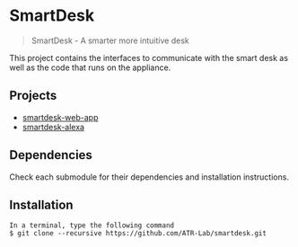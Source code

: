 # SmartDesk
> SmartDesk - A smarter more intuitive desk

This project contains the interfaces to communicate with the smart desk as well as the code that runs on the appliance.

## Projects
- [smartdesk-web-app](https://github.com/ATR-Lab/smartdesk-web-app)
- [smartdesk-alexa](https://github.com/ATR-Lab/smartdesk-alexa)

## Dependencies
Check each submodule for their dependencies and installation instructions.

## Installation
```
In a terminal, type the following command
$ git clone --recursive https://github.com/ATR-Lab/smartdesk.git
```
